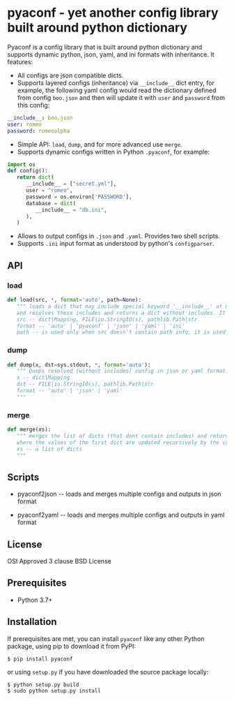 # pyaconf - yet another config library built around python dictionary

Pyaconf is a config library that is built around python dictionary and supports dynamic python, json, yaml, and ini formats with inheritance.
It features:

* All configs are json compatible dicts.
* Supports layered configs (inheritance) via `__include__` dict entry, for example, the following yaml config would read the dictionary defined from config `boo.json` and then will update it with `user` and `password` from this config:

```yaml
__include__: boo.json
user: romeo
password: romeoalpha
```

* Simple API: `load`, `dump`, and for more advanced use `merge`.
* Supports dynamic configs written in Python `.pyaconf`, for example:

```python
import os
def config():
   return dict(
      __include__ = ["secret.yml"],
      user = "romeo", 
      password = os.environ['PASSWORD'],
      database = dict(
         __include__ = "db.ini",
      ),
   )
```

* Allows to output configs in `.json` and `.yaml`. Provides two shell scripts.
* Supports `.ini` input format as understood by python's `configparser`.

## API

### load

```python
def load(src, *, format='auto', path=None):
   """ loads a dict that may include special keyword '__include__' at multiple levels,
   and resolves these includes and returns a dict without includes. It can also read the input dict from a file
   src -- dict|Mapping, FILE|io.StringIO(s), pathlib.Path|str
   format -- 'auto' | 'pyaconf' | 'json' | 'yaml' | 'ini'
   path -- is used only when src doesn't contain path info, it is used for error messages and resolve relative include paths
```

### dump

```python
def dump(x, dst=sys.stdout, *, format='auto'):
   """ Dumps resolved (without includes) config in json or yaml format. It doesn't preserve comments either. 
   x -- dict|Mapping
   dst -- FILE|io.StringIO(s), pathlib.Path|str
   format -- 'auto' | 'json' | 'yaml'
   """
```


### merge

```python
def merge(xs):
   """ merges the list of dicts (that dont contain includes) and returns a new dict
   where the values of the first dict are updated recursively by the values of the second dict.
   xs -- a list of dicts
   """
```

## Scripts

* pyaconf2json -- loads and merges multiple configs and outputs in json format

* pyaconf2yaml -- loads and merges multiple configs and outputs in yaml format

## License

OSI Approved 3 clause BSD License

## Prerequisites

* Python 3.7+

## Installation

If prerequisites are met, you can install `pyaconf` like any other Python package, using pip to download it from PyPI:

    $ pip install pyaconf

or using `setup.py` if you have downloaded the source package locally:

    $ python setup.py build
    $ sudo python setup.py install
